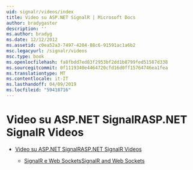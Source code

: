 ```yaml
---
uid: signalr/videos/index
title: Video su ASP.NET SignalR | Microsoft Docs
author: bradygaster
description: ''
ms.author: bradyg
ms.date: 12/12/2012
ms.assetid: c0ea52a3-7497-4204-88c6-91591ac1a6b2
msc.legacyurl: /signalr/videos
msc.type: book
ms.openlocfilehash: fa8fbdd7ed83f2953bf2dd1b8799fed51587d338
ms.sourcegitcommit: 0f1119340e4464720cfd16d0ff15764746ea1fea
ms.translationtype: MT
ms.contentlocale: it-IT
ms.lasthandoff: 04/09/2019
ms.locfileid: "59418716"
---
```

# <a name="aspnet-signalr-videos"></a><span data-ttu-id="bdae2-102">Video su ASP.NET SignalR</span><span class="sxs-lookup"><span data-stu-id="bdae2-102">ASP.NET SignalR Videos</span></span>

- [<span data-ttu-id="bdae2-103">Video su ASP.NET SignalR</span><span class="sxs-lookup"><span data-stu-id="bdae2-103">ASP.NET SignalR Videos</span></span>](getting-started/index.md)

    - [<span data-ttu-id="bdae2-104">SignalR e Web Sockets</span><span class="sxs-lookup"><span data-stu-id="bdae2-104">SignalR and Web Sockets</span></span>](getting-started/signalr-and-web-sockets.md)
